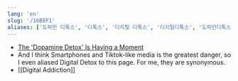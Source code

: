 ```yaml
---
lang: 'en'
slug: '/16B8F1'
aliases: ['도파민 디톡스', '디톡스', '디지털 디톡스', '디지털디톡스', '도파민디톡스', 'Digital Detox']
---
```


- [The 'Dopamine Detox' Is Having a Moment](https://time.com/6284428/does-dopamine-detox-work/)
- And I think Smartphones and Tiktok-like media is the greatest danger, so I even aliased Digital Detox to this page. For me, they are synonymous.
- [[Digital Addiction]]
